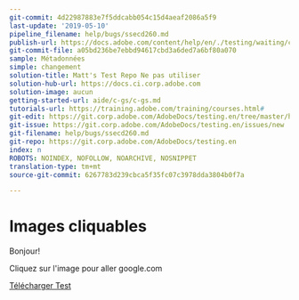 ```yaml
---
git-commit: 4d22987883e7f5ddcabb054c15d4aeaf2086a5f9
last-update: '2019-05-10'
pipeline_filename: help/bugs/ssecd260.md
publish-url: https://docs.adobe.com/content/help/en/./testing/waiting/closed/ssecd260.html
git-commit-file: a05bd236be7ebbd94617cbd3a6ded7a6bf80a070
sample: Métadonnées
simple: changement
solution-title: Matt's Test Repo Ne pas utiliser
solution-hub-url: https://docs.ci.corp.adobe.com
solution-image: aucun
getting-started-url: aide/c-gs/c-gs.md
tutorials-url: https://training.adobe.com/training/courses.html#
git-edit: https://git.corp.adobe.com/AdobeDocs/testing.en/tree/master/help/bugs/ssecd260.md
git-issue: https://git.corp.adobe.com/AdobeDocs/testing.en/issues/new
git-filename: help/bugs/ssecd260.md
git-repo: https://git.corp.adobe.com/AdobeDocs/testing.en
index: n
ROBOTS: NOINDEX, NOFOLLOW, NOARCHIVE, NOSNIPPET
translation-type: tm+mt
source-git-commit: 6267783d239cbca5f35fc07c3978dda3804b0f7a

---
```


# Images cliquables

Bonjour!

Cliquez sur l'image pour aller google.com

[Télécharger Test](/help/testing/downloads-and-stuff.md)
